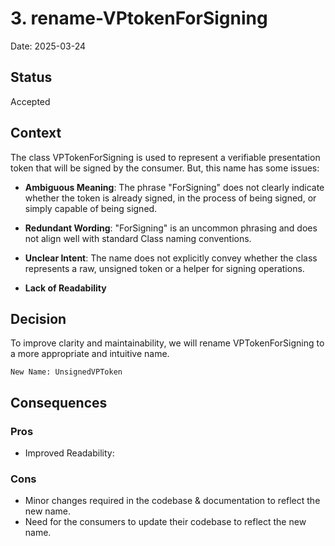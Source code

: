 # 3. rename-VPtokenForSigning

Date: 2025-03-24

## Status

Accepted

## Context

The class VPTokenForSigning is used to represent a verifiable presentation token that will be signed by the consumer. But, this name has some issues:

- **Ambiguous Meaning**: The phrase "ForSigning" does not clearly indicate whether the token is already signed, in the process of being signed, or simply capable of being signed.

- **Redundant Wording**: "ForSigning" is an uncommon phrasing and does not align well with standard Class naming conventions.

- **Unclear Intent**: The name does not explicitly convey whether the class represents a raw, unsigned token or a helper for signing operations.

- **Lack of Readability**
## Decision

To improve clarity and maintainability, we will rename VPTokenForSigning to a more appropriate and intuitive name.

```
New Name: UnsignedVPToken
```

## Consequences

### Pros
- Improved Readability:

### Cons
- Minor changes required in the codebase & documentation to reflect the new name.
- Need for the consumers to update their codebase to reflect the new name.